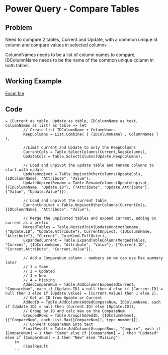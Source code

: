 # Power Query - Compare Tables

## Problem

Need to compare 2 tables, Current and Update, with a common unique id column and compare values in selected columns

ColumnNames needs to be a list of column names to compare, IDColumnName needs to be the name of the common unique column in both tables.

## Working Example

[Excel file](<Sample Files/Compare Tables Example.xlsx>)

## Code

```
= (Current as table, Update as table, IDColumnName as text, ColumnNames as list) as table => let
        // Create list IDColumnName + ColumnNames
        KeepColumns = List.Combine( { {IDColumnName} , ColumnNames } ),

        //Limit Current and Update to only the KeepColumns
        CurrentCols = Table.SelectColumns(Current,KeepColumns),
        UpdateCols = Table.SelectColumns(Update,KeepColumns),

        // Load and unpivot the update table and rename columns to start with update
        UpdateUnpivot = Table.UnpivotOtherColumns(UpdateCols, {IDColumnName}, "Attribute", "Value"),
        UpdateUnpivotRename = Table.RenameColumns(UpdateUnpivot,{{IDColumnName, "Update.ID"}, {"Attribute", "Update.Attribute"}, {"Value", "Update.Value"}}),

        // Load and unpivot the current table
        CurrentUnpivot = Table.UnpivotOtherColumns(CurrentCols, {IDColumnName}, "Attribute", "Value"),
        
        // Merge the unpivoted tables and expand Current, adding on current as a prefix
        MergedTables = Table.NestedJoin(UpdateUnpivotRename, {"Update.ID", "Update.Attribute"}, CurrentUnpivot, {IDColumnName, "Attribute"}, "Current", JoinKind.FullOuter),
        ExpandedCurrent = Table.ExpandTableColumn(MergedTables, "Current", {IDColumnName, "Attribute", "Value"}, {"Current.ID", "Current.Attribute", "Current.Value"}),

        // Add a CompareNum column - numbers so we can use Max summary later
        // 1 = Same
        // 2 = Updated
        // 3 = New
        // 4 = Missing
        AddedCompareNum = Table.AddColumn(ExpandedCurrent, "CompareNum", each if [Update.ID] = null then 4 else if [Current.ID] = null then 3 else if [Update.Value] = [Current.Value] then 1 else 2),
        // Get an ID from Update or Current
        AddedID = Table.AddColumn(AddedCompareNum, IDColumnName, each if [Update.ID] = null then [Current.ID] else [Update.ID]),
        // Group by ID and calc max on the CompareNum
        GroupedRows = Table.Group(AddedID, {IDColumnName}, {{"CompareNum", each List.Max([CompareNum]), type number}}),
        // Convert CompareNum into text
        FinalResult = Table.AddColumn(GroupedRows, "Compare", each if [CompareNum] = 1 then "Same" else if [CompareNum] = 2 then "Updated" else if [CompareNum] = 3 then "New" else "Missing")
    in
        FinalResult
    ```

    
    